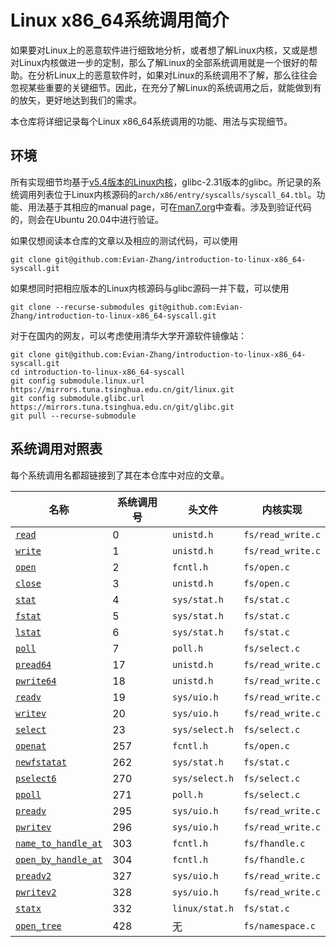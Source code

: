 # Linux x86_64系统调用简介

如果要对Linux上的恶意软件进行细致地分析，或者想了解Linux内核，又或是想对Linux内核做进一步的定制，那么了解Linux的全部系统调用就是一个很好的帮助。在分析Linux上的恶意软件时，如果对Linux的系统调用不了解，那么往往会忽视某些重要的关键细节。因此，在充分了解Linux的系统调用之后，就能做到有的放矢，更好地达到我们的需求。

本仓库将详细记录每个Linux x86_64系统调用的功能、用法与实现细节。

## 环境

所有实现细节均基于[v5.4版本的Linux内核](https://github.com/torvalds/linux/tree/v5.4)，glibc-2.31版本的glibc。所记录的系统调用列表位于Linux内核源码的`arch/x86/entry/syscalls/syscall_64.tbl`。功能、用法基于其相应的manual page，可在[man7.org](https://www.man7.org/linux/man-pages/)中查看。涉及到验证代码的，则会在Ubuntu 20.04中进行验证。

如果仅想阅读本仓库的文章以及相应的测试代码，可以使用

```shell
git clone git@github.com:Evian-Zhang/introduction-to-linux-x86_64-syscall.git
```

如果想同时把相应版本的Linux内核源码与glibc源码一并下载，可以使用

```shell
git clone --recurse-submodules git@github.com:Evian-Zhang/introduction-to-linux-x86_64-syscall.git
```

对于在国内的网友，可以考虑使用清华大学开源软件镜像站：

```shell
git clone git@github.com:Evian-Zhang/introduction-to-linux-x86_64-syscall.git
cd introduction-to-linux-x86_64-syscall
git config submodule.linux.url https://mirrors.tuna.tsinghua.edu.cn/git/linux.git
git config submodule.glibc.url https://mirrors.tuna.tsinghua.edu.cn/git/glibc.git
git pull --recurse-submodule
```


## 系统调用对照表

每个系统调用名都超链接到了其在本仓库中对应的文章。

|名称|系统调用号|头文件|内核实现|
|-|-|-|-|
|[`read`](src/filesystem/read-pread64-readv-preadv-preadv2.md)|0|`unistd.h`|`fs/read_write.c`|
|[`write`](src/filesystem/write-pwrite64-writev-pwritev-pwritev2.md)|1|`unistd.h`|`fs/read_write.c`|
|[`open`](src/filesystem/open-openat-name_to_handle_at-open_by_handle_at-open_tree.md)|2|`fcntl.h`|`fs/open.c`|
|[`close`](src/filesystem/close.md)|3|`unistd.h`|`fs/open.c`|
|[`stat`](src/filesystem/stat-fstat-lstat-newfstatat-statx.md)|4|`sys/stat.h`|`fs/stat.c`|
|[`fstat`](src/filesystem/stat-fstat-lstat-newfstatat-statx.md)|5|`sys/stat.h`|`fs/stat.c`|
|[`lstat`](src/filesystem/stat-fstat-lstat-newfstatat-statx.md)|6|`sys/stat.h`|`fs/stat.c`|
|[`poll`](src/filesystem/poll-select-pselect6-ppoll.md)|7|`poll.h`|`fs/select.c`|
|[`pread64`](src/filesystem/read-pread64-readv-preadv-preadv2.md)|17|`unistd.h`|`fs/read_write.c`|
|[`pwrite64`](src/filesystem/write-pwrite64-writev-pwritev-pwritev2.md)|18|`unistd.h`|`fs/read_write.c`|
|[`readv`](src/filesystem/read-pread64-readv-preadv-preadv2.md)|19|`sys/uio.h`|`fs/read_write.c`|
|[`writev`](src/filesystem/write-pwrite64-writev-pwritev-pwritev2.md)|20|`sys/uio.h`|`fs/read_write.c`|
|[`select`](src/filesystem/poll-select-pselect6-ppoll.md)|23|`sys/select.h`|`fs/select.c`|
|[`openat`](src/filesystem/open-openat-name_to_handle_at-open_by_handle_at-open_tree.md)|257|`fcntl.h`|`fs/open.c`|
|[`newfstatat`](src/filesystem/stat-fstat-lstat-newfstatat-statx.md)|262|`sys/stat.h`|`fs/stat.c`|
|[`pselect6`](src/filesystem/poll-select-pselect6-ppoll.md)|270|`sys/select.h`|`fs/select.c`|
|[`ppoll`](src/filesystem/poll-select-pselect6-ppoll.md)|271|`poll.h`|`fs/select.c`|
|[`preadv`](src/filesystem/read-pread64-readv-preadv-preadv2.md)|295|`sys/uio.h`|`fs/read_write.c`|
|[`pwritev`](src/filesystem/write-pwrite64-writev-pwritev-pwritev2.md)|296|`sys/uio.h`|`fs/read_write.c`|
|[`name_to_handle_at`](src/filesystem/open-openat-name_to_handle_at-open_by_handle_at-open_tree.md)|303|`fcntl.h`|`fs/fhandle.c`|
|[`open_by_handle_at`](src/filesystem/open-openat-name_to_handle_at-open_by_handle_at-open_tree.md)|304|`fcntl.h`|`fs/fhandle.c`|
|[`preadv2`](src/filesystem/read-pread64-readv-preadv-preadv2.md)|327|`sys/uio.h`|`fs/read_write.c`|
|[`pwritev2`](src/filesystem/write-pwrite64-writev-pwritev-pwritev2.md)|328|`sys/uio.h`|`fs/read_write.c`|
|[`statx`](src/filesystem/stat-fstat-lstat-newfstatat-statx.md)|332|`linux/stat.h`|`fs/stat.c`|
|[`open_tree`](src/filesystem/open-openat-name_to_handle_at-open_by_handle_at-open_tree.md)|428|无|`fs/namespace.c`|
